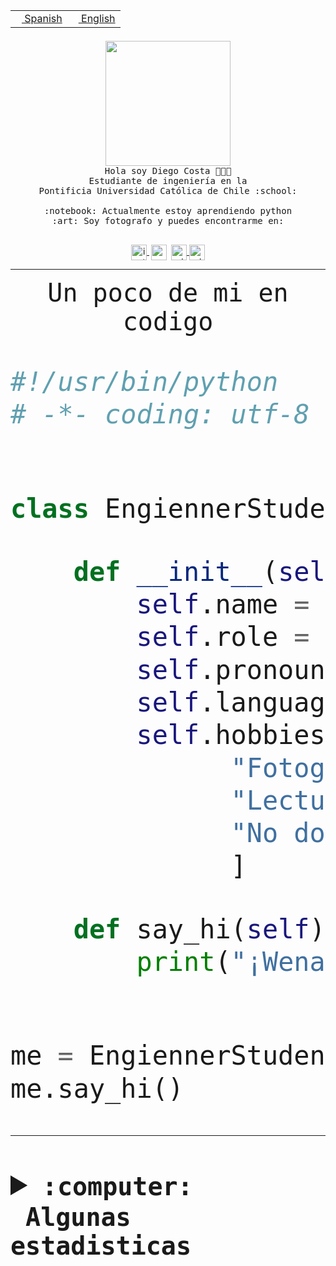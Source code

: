 <table border="0"  align="right">
 <tr><td><a href="README.md"><img src="https://upload.wikimedia.org/wikipedia/commons/thumb/8/89/Bandera_de_Espa%C3%B1a.svg/1200px-Bandera_de_Espa%C3%B1a.svg.png" height="10"> Spanish</a></td>
 <td><a href="README.en.md"><img src="https://upload.wikimedia.org/wikipedia/commons/a/a4/Flag_of_the_United_States.svg" height="10"> English</a></td></tr>
</table><br><br><br>


<p align="center">
  <img src="https://github.com/diegocostares/diegocostares/blob/main/Images/aaa2.gif?raw=true" height="200px" weight="200px">
  <br><samp>
    Hola soy Diego Costa 👨🏻‍💻<br>
    Estudiante de ingeniería en la <br>
    Pontificia Universidad Católica de Chile :school:<br>
  <br>
    :notebook: Actualmente estoy aprendiendo python <br>
    :art: Soy fotografo y puedes encontrarme en: <br>
  <br></samp>
  
</p>

<p align="center">
   <a href="https://instagram.com/diegocosta_no" target="blank">
    <img 
    align="center" src="https://cdn.jsdelivr.net/npm/simple-icons@3.0.1/icons/instagram.svg" alt="instagram" height="25px" width="25px" />
  </a>
  <a style="border: 3px solid; color: white;"href="https://t.me/diegocosta_no" target="blank">
  <img
  align="center" alt="Telegram" width="25px" src="https://icons-for-free.com/iconfiles/png/512/Telegram-1324888767380505522.png" />
</a>
<a href="https://api.whatsapp.com/send?phone=56971897835&text=Hola!" target="blank">
  <img
  align="center" alt="wtsp" width="25px" src="https://img.icons8.com/pastel-glyph/2x/whatsapp--v2.png" />
</a>
<a href="https://www.linkedin.com/in/diego-costa-786249213/" target="blank">
  <img
  align="center" alt="wtsp" width="25px" src="https://img.icons8.com/metro/452/linkedin.png" />
</a>

  </a>
</p>

---


<p align="center"><font size="25"><samp>Un poco de mi en codigo</samp></front></p>


```python
#!/usr/bin/python
# -*- coding: utf-8 -*-


class EngiennerStudent:

    def __init__(self):
        self.name = "Diego Costa"
        self.role = "Estudiante"
        self.pronouns = "he/him"
        self.language_spoken = ["es_CL", "en_US"]
        self.hobbies = [
              "Fotografia",
              "Lectura",
              "No dormir",
              ]

    def say_hi(self):
        print("¡Wena mundo!")


me = EngiennerStudent()
me.say_hi()
```
---
<details>
  <summary><b><samp>:computer: &nbsp;Algunas estadisticas</samp></b></summary>
  <br/></p>

<!--START_SECTION:waka-->
![Code Time](http://img.shields.io/badge/Code%20Time-1%2C022%20hrs%2044%20mins-blue)

**Soy nocturno 🦉** 

```text
🌞 Mañana                 32 commits          ░░░░░░░░░░░░░░░░░░░░░░░░░   01.06 % 
🌆 Día                    939 commits         ████████░░░░░░░░░░░░░░░░░   30.98 % 
🌃 Tarde                  1324 commits        ███████████░░░░░░░░░░░░░░   43.68 % 
🌙 Noche                  736 commits         ██████░░░░░░░░░░░░░░░░░░░   24.28 % 
```
📅 **Soy más productivo los Martes** 

```text
Lunes                    476 commits         ████░░░░░░░░░░░░░░░░░░░░░   15.70 % 
Martes                   579 commits         █████░░░░░░░░░░░░░░░░░░░░   19.10 % 
Miércoles                406 commits         ███░░░░░░░░░░░░░░░░░░░░░░   13.39 % 
Jueves                   460 commits         ████░░░░░░░░░░░░░░░░░░░░░   15.18 % 
Viernes                  432 commits         ████░░░░░░░░░░░░░░░░░░░░░   14.25 % 
Sábado                   240 commits         ██░░░░░░░░░░░░░░░░░░░░░░░   07.92 % 
Domingo                  438 commits         ████░░░░░░░░░░░░░░░░░░░░░   14.45 % 
```


📊 **Esta semana me dediqué a** 

```text
🐱‍💻 Proyectos: 
arqui-t3                 15 hrs 33 mins      █████████████░░░░░░░░░░░░   50.74 % 
2023-1-S4-Grupo2-Scraper 5 hrs 18 mins       ████░░░░░░░░░░░░░░░░░░░░░   17.30 % 
2023-1-S4-Grupo2-IA      5 hrs 14 mins       ████░░░░░░░░░░░░░░░░░░░░░   17.09 % 
Index-capstone           1 hr 24 mins        █░░░░░░░░░░░░░░░░░░░░░░░░   04.60 % 
2023-1-S4-Grupo2-Backend 1 hr 16 mins        █░░░░░░░░░░░░░░░░░░░░░░░░   04.13 % 
```


 Last Updated on 06/06/2023 20:19:28 UTC
<!--END_SECTION:waka-->
  
  

<p align="center"> <img src="https://github-readme-stats.vercel.app/api?username=diegocostares&show_icons=true&theme=ayu-mirage" alt="abhisheknaiidu" /></p>
 
</details>
